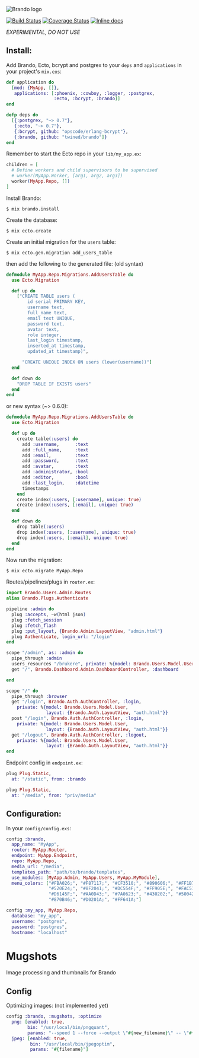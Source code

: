 ![Brando logo](https://raw.githubusercontent.com/twined/brando/master/priv/static/brando/img/brando-big.png)

[![Build Status](https://travis-ci.org/twined/brando.png?branch=master)](https://travis-ci.org/twined/brando)
[![Coverage Status](https://coveralls.io/repos/twined/brando/badge.png?branch=master)](https://coveralls.io/r/twined/brando?branch=master)
[![Inline docs](http://inch-ci.org/github/twined/brando.png?branch=master)](http://inch-ci.org/github/twined/brando)

*EXPERIMENTAL, DO NOT USE*

Install:
--------
Add Brando, Ecto, bcrypt and postgrex to your `deps` and `applications`
in your project's `mix.exs`:

```elixir
def application do
  [mod: {MyApp, []},
   applications: [:phoenix, :cowboy, :logger, :postgrex,
                  :ecto, :bcrypt, :brando]]
end

defp deps do
  [{:postgrex, "~> 0.7"},
   {:ecto, "~> 0.7"},
   {:bcrypt, github: "opscode/erlang-bcrypt"},
   {:brando, github: "twined/brando"]}
end
```

Remember to start the Ecto repo in your `lib/my_app.ex`:

```elixir
children = [
  # Define workers and child supervisors to be supervised
  # worker(MyApp.Worker, [arg1, arg2, arg3])
  worker(MyApp.Repo, [])
]
```

Install Brando:

    $ mix brando.install

Create the database:

    $ mix ecto.create

Create an initial migration for the `users` table:

    $ mix ecto.gen.migration add_users_table

then add the following to the generated file: (old syntax)

```elixir
defmodule MyApp.Repo.Migrations.AddUsersTable do
  use Ecto.Migration

  def up do
    ["CREATE TABLE users (
        id serial PRIMARY KEY,
        username text,
        full_name text,
        email text UNIQUE,
        password text,
        avatar text,
        role integer,
        last_login timestamp,
        inserted_at timestamp,
        updated_at timestamp)",

      "CREATE UNIQUE INDEX ON users (lower(username))"]
  end

  def down do
    "DROP TABLE IF EXISTS users"
  end
end
```

or new syntax (~> 0.6.0):

```elixir
defmodule MyApp.Repo.Migrations.AddUsersTable do
  use Ecto.Migration

  def up do
    create table(:users) do
      add :username,      :text
      add :full_name,     :text
      add :email,         :text
      add :password,      :text
      add :avatar,        :text
      add :administrator, :bool
      add :editor,        :bool
      add :last_login,    :datetime
      timestamps
    end
    create index(:users, [:username], unique: true)
    create index(:users, [:email], unique: true)
  end

  def down do
    drop table(:users)
    drop index(:users, [:username], unique: true)
    drop index(:users, [:email], unique: true)
  end
end
```

Now run the migration:

    $ mix ecto.migrate MyApp.Repo

Routes/pipelines/plugs in `router.ex`:

```elixir
import Brando.Users.Admin.Routes
alias Brando.Plugs.Authenticate

pipeline :admin do
  plug :accepts, ~w(html json)
  plug :fetch_session
  plug :fetch_flash
  plug :put_layout, {Brando.Admin.LayoutView, "admin.html"}
  plug Authenticate, login_url: "/login"
end

scope "/admin", as: :admin do
  pipe_through :admin
  users_resources "/brukere", private: %{model: Brando.Users.Model.User}
  get "/", Brando.Dashboard.Admin.DashboardController, :dashboard

end

scope "/" do
  pipe_through :browser
  get "/login", Brando.Auth.AuthController, :login,
    private: %{model: Brando.Users.Model.User,
               layout: {Brando.Auth.LayoutView, "auth.html"}}
  post "/login", Brando.Auth.AuthController, :login,
    private: %{model: Brando.Users.Model.User,
               layout: {Brando.Auth.LayoutView, "auth.html"}}
  get "/logout", Brando.Auth.AuthController, :logout,
    private: %{model: Brando.Users.Model.User,
               layout: {Brando.Auth.LayoutView, "auth.html"}}
end
```

Endpoint config in `endpoint.ex`:

```elixir
plug Plug.Static,
  at: "/static", from: :brando

plug Plug.Static,
  at: "/media", from: "priv/media"
```

Configuration:
--------------

In your `config/config.exs`:

```elixir
config :brando,
  app_name: "MyApp",
  router: MyApp.Router,
  endpoint: MyApp.Endpoint,
  repo: MyApp.Repo,
  media_url: "/media",
  templates_path: "path/to/brando/templates",
  use_modules: [MyApp.Admin, MyApp.Users, MyApp.MyModule],
  menu_colors: ["#FBA026;", "#F87117;", "#CF3510;", "#890606;", "#FF1B79;",
                "#520E24;", "#8F2041;", "#DC554F;", "#FF905E;", "#FAC51C;",
                "#D6145F;", "#AA0D43;", "#7A0623;", "#430202;", "#500422;",
                "#870B46;", "#D0201A;", "#FF641A;"]

config :my_app, MyApp.Repo,
  database: "my_app",
  username: "postgres",
  password: "postgres",
  hostname: "localhost"
```

Mugshots
========

Image processing and thumbnails for Brando

Config
------
Optimizing images: (not implemented yet)

```elixir
config :brando, :mugshots, :optimize
  png: [enabled: true,
        bin: "/usr/local/bin/pngquant",
        params: "--speed 1 --force --output \"#{new_filename}\" -- \"#{filename}\""],
  jpeg: [enabled: true,
         bin: "/usr/local/bin/jpegoptim",
         params: "#{filename}"]
```